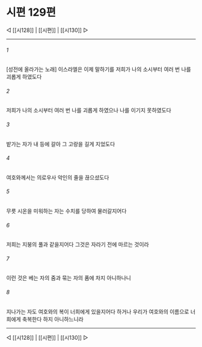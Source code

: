 ﻿# 시편 129편

◁ [[시128]] | [[시편]] | [[시130]] ▷
***

###### 1
[성전에 올라가는 노래] 이스라엘은 이제 말하기를 저희가 나의 소시부터 여러 번 나를 괴롭게 하였도다

###### 2
저희가 나의 소시부터 여러 번 나를 괴롭게 하였으나 나를 이기지 못하였도다

###### 3
밭가는 자가 내 등에 갈아 그 고랑을 길게 지었도다

###### 4
여호와께서는 의로우사 악인의 줄을 끊으셨도다

###### 5
무릇 시온을 미워하는 자는 수치를 당하여 물러갈지어다

###### 6
저희는 지붕의 풀과 같을지어다 그것은 자라기 전에 마르는 것이라

###### 7
이런 것은 베는 자의 줌과 묶는 자의 품에 차지 아니하나니

###### 8
지나가는 자도 여호와의 복이 너희에게 있을지어다 하거나 우리가 여호와의 이름으로 너희에게 축복한다 하지 아니하느니라


***
◁ [[시128]] | [[시편]] | [[시130]] ▷